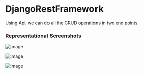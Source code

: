 # DjangoRestFramework
 Using Api, we can do all the CRUD operations in two end points.

 <h3>Representational Screenshots</h3>

![image](https://github.com/user-attachments/assets/72b855d4-a6e3-4616-9c39-45f40e69d55c)

![image](https://github.com/user-attachments/assets/bbb0c20a-d055-4ec0-ad67-28216e2ff89d)

![image](https://github.com/user-attachments/assets/6f313129-385a-40ff-ab4c-a136667c0d94)
